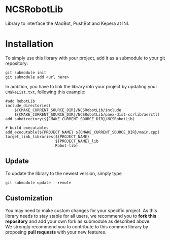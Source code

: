 # NCSRobotLib
Library to interface the MadBot, PushBot and Kepera at INI.

# Installation
To simply use this library with your project, add it as a submodule to your git repository:

    git submodule init
    git submodule add <url here>

In addition, you have to link the library into your project by updating your `CMakeList.txt`, following this example:

    #add RobotLib
    include_directories(
        ${CMAKE_CURRENT_SOURCE_DIR}/NCSRobotLib/include
        ${CMAKE_CURRENT_SOURCE_DIR}/NCSRobotLib/paex-dist-cc/lib/aerctl)
    add_subdirectory(${CMAKE_CURRENT_SOURCE_DIR}/NCSRobotLib)
    
    # build executables
    add_executable(${PROJECT_NAME} ${CMAKE_CURRENT_SOURCE_DIR}/main.cpp)
    target_link_libraries(${PROJECT_NAME}
                          ${PROJECT_NAME}_lib
                          Robot-lib)

## Update
To update the library to the newest version, simply type

    git submodule update --remote

## Customization
You may need to make custom changes for your specific project. As this library needs to stay stable for all users, we recommend you to **fork this repository** and add your own fork as submodule as described above.  
We strongly recommend you to contribute to this common library by proposing **pull requests** with your new features.
